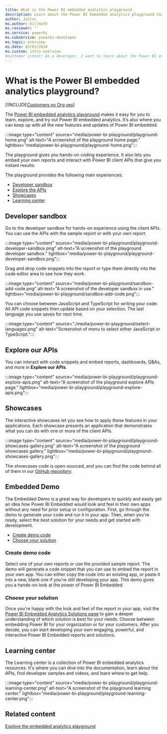```yaml
---
title: What is the Power BI embedded analytics playground
description: Learn about the Power BI Embedded analytics playground that lets you learn, explore, and try out Power BI embedded analytics.
author: JulCsc
ms.author: billmath
ms.reviewer: ''
ms.service: powerbi
ms.subservice: powerbi-developer
ms.topic: overview
ms.date: 03/03/2024
ms.custom: intro-overview
#customer intent: As a developer, I want to learn about the Power BI embedded analytics playground so that I can explore and try out Power BI embedded analytics.
---
```


# What is the Power BI embedded analytics playground?

[!INCLUDE[Customers no Org yes](../../includes/applies-embedded-app-no-user-yes.md)]

The [Power BI embedded analytics playground](https://go.microsoft.com/fwlink/?linkid=848279) makes it easy for you to learn, explore, and try out Power BI embedded analytics. It’s also where you can keep up with all the new features and updates of Power BI embedded.

:::image type="content" source="media/power-bi-playground/playground-home.png" alt-text="A screenshot of the playground home page." lightbox="media/power-bi-playground/playground-home.png":::

The playground gives you hands-on coding experience. It also lets you embed your own reports and interact with Power BI client APIs that give you instant results.

The playground provides the following main experiences:

* [Developer sandbox](#developer-sandbox)
* [Explore the APIs](#explore-our-apis)
* [Showcases](#showcases)
* [Learning center](#learning-center)

## Developer sandbox

Go to the developer sandbox for hands-on experience using the client APIs. You can use the APIs with the sample report or with your own report.

:::image type="content" source="media/power-bi-playground/playground-developer-sandbox.png" alt-text="A screenshot of the playground developer sandbox." lightbox="media/power-bi-playground/playground-developer-sandbox.png":::

Drag and drop code snippets into the report or type them directly into the code editor area to see how they work.

:::image type="content" source="media/power-bi-playground/sandbox-add-code.png" alt-text="A screenshot of the developer sandbox in use." lightbox="media/power-bi-playground/sandbox-add-code.png":::

You can choose between JavaScript and TypeScript for writing your code. All API code snippets then update based on your selection. The last language you use saves for next time.

:::image type="content" source="./media/power-bi-playground/select-languages.png" alt-text="Screenshot of menu to select either JavaScript or TypeScript.":::

## Explore our APIs

You can interact with code snippets and embed reports, dashboards, Q&As, and more in **Explore our APIs**.

:::image type="content" source="media/power-bi-playground/playground-explore-apis.png" alt-text="A screenshot of the playground explore APIs page." lightbox="media/power-bi-playground/playground-explore-apis.png":::

## Showcases

The interactive showcases let you see how to apply these features in your applications. Each showcase presents an application that demonstrates what you can do with one or more of the client APIs.

:::image type="content" source="media/power-bi-playground/playground-showcases-gallery.png" alt-text="A screenshot of the playground showcases gallery." lightbox="media/power-bi-playground/playground-showcases-gallery.png":::

The showcases code is open-sourced, and you can find the code behind all of them in our [GitHub repository](https://github.com/microsoft/PowerBI-Embedded-Showcases/).

## Embedded Demo

The Embedded Demo is a great way for developers to quickly and easily get an idea how Power BI Embedded would look and feel in their own apps without any need for prior setup or configuration. First, go through the demo to generate your code and run it in your app. Then, when you're ready, select the best solution for your needs and get started with development.

* [Create demo code](#create-demo-code)
* [Choose your solution](#choose-your-solution)

### Create demo code

Select one of your own reports or use the provided sample report. The demo will generate a code snippet that you can use to embed the report in your own app. You can either copy the code into an existing app, or paste it into a new, blank one if you're still developing your app. This demo gives you a hands-on look at the power of Power BI Embedded.

### Choose your solution

Once you're happy with the look and feel of the report in your app, visit the [Power BI Embedded Analytics Solutions page](embedded-analytics-power-bi.md#what-are-the-power-bi-embedded-analytics-solutions) to gain a deeper understanding of which solution is best for your needs. Choose between embedding Power BI for your organization or for your customers. After you decide, you can start developing your own engaging, powerful, and interactive Power BI Embedded reports and solutions.

## Learning center

The Learning center is a collection of Power BI embedded analytics resources. It's where you can dive into the documentation, learn about the APIs, find developer samples and videos, and learn where to get help.

:::image type="content" source="media/power-bi-playground/playground-learning-center.png" alt-text="A screenshot of the playground learning center." lightbox="media/power-bi-playground/playground-learning-center.png":::

## Related content

[Explore the embedded analytics playground](https://go.microsoft.com/fwlink/?linkid=848279)
